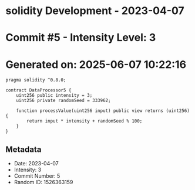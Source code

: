 ﻿# solidity Development - 2023-04-07
# Commit #5 - Intensity Level: 3
# Generated on: 2025-06-07 10:22:16
```solidity
pragma solidity ^0.8.0;

contract DataProcessor5 {
    uint256 public intensity = 3;
    uint256 private randomSeed = 333962;

    function processValue(uint256 input) public view returns (uint256) {
        return input * intensity + randomSeed % 100;
    }
}
```
## Metadata
- Date: 2023-04-07
- Intensity: 3
- Commit Number: 5
- Random ID: 1526363159

